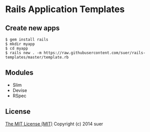 Rails Application Templates
===================================

Create new apps
------------------

```
$ gem install rails
$ mkdir myapp
$ cd myapp
$ rails new . -m https://raw.githubusercontent.com/suer/rails-templates/master/template.rb
```

Modules
------------------

* Slim
* Devise
* RSpec


License
------------------

[The MIT License (MIT)](http://opensource.org/licenses/mit-license)
Copyright (c) 2014 suer

